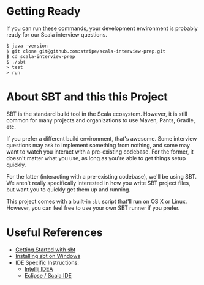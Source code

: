 # Getting Ready

If you can run these commands, your development environment is probably ready
for our Scala interview questions.

```
$ java -version
$ git clone git@github.com:stripe/scala-interview-prep.git
$ cd scala-interview-prep
$ ./sbt
> test
> run
```

# About SBT and this this Project

SBT is the standard build tool in the Scala ecosystem. However, it is still
common for many projects and organizations to use Maven, Pants, Gradle, etc.

If you prefer a different build environment, that's awesome. Some interview
questions may ask to implement something from nothing, and some may want to
watch you interact with a pre-existing codebase. For the former, it doesn't
matter what you use, as long as you're able to get things setup quickly.

For the latter (interacting with a pre-existing codebase), we'll be using
SBT. We aren't really specifically interested in how you write SBT project
files, but want you to quickly get them up and running.

This project comes with a built-in `sbt` script that'll run on OS X or Linux.
However, you can feel free to use your own SBT runner if you prefer.

# Useful References

 * [Getting Started with sbt](http://www.scala-sbt.org/release/tutorial/)
 * [Installing sbt on Windows](http://www.scala-sbt.org/0.13/tutorial/Installing-sbt-on-Windows.html)
 * IDE Specific Instructions:
   * [Intellij IDEA](https://www.jetbrains.com/idea/help/getting-started-with-sbt.html)
   * [Eclipse / Scala IDE](http://scala-ide.org/docs/user/gettingstarted.html#Import_an_SBT_project)
